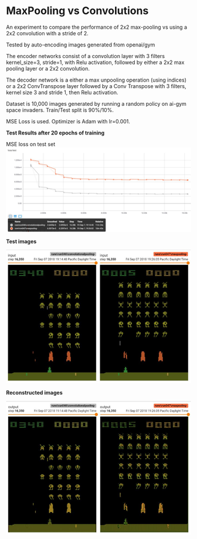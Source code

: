 # MaxPooling vs Convolutions

An experiment to compare the performance of 2x2 max-pooling vs using a 2x2 convolution with a stride of 2.

Tested by auto-encoding images generated from openai/gym

The encoder networks consist of a convolution layer with 3 filters kernel_size=3, stride=1, with Relu activation,
followed by either a 2x2 max pooling layer or a 2x2 convolution.

The decoder network is a either a max unpooling operation (using indices) or a 2x2 ConvTranspose
layer followed by a Conv Transpose with 3 filters, kernel size 3 and stride 1, then Relu activation.


Dataset is 10,000 images generated by running a random policy on ai-gym space invaders.
Train/Test split is 90%/10%.

MSE Loss is used.  Optimizer is Adam with lr=0.001.

**Test Results after 20 epochs of training**

MSE loss on test set
![Alt text](images/maxvsconv.JPG?raw=true "Title")

**Test images**

![Alt text](images/original.JPG?raw=true "Title")

**Reconstructed images**

![Alt text](images/maxvconvimage.JPG?raw=true "Title")